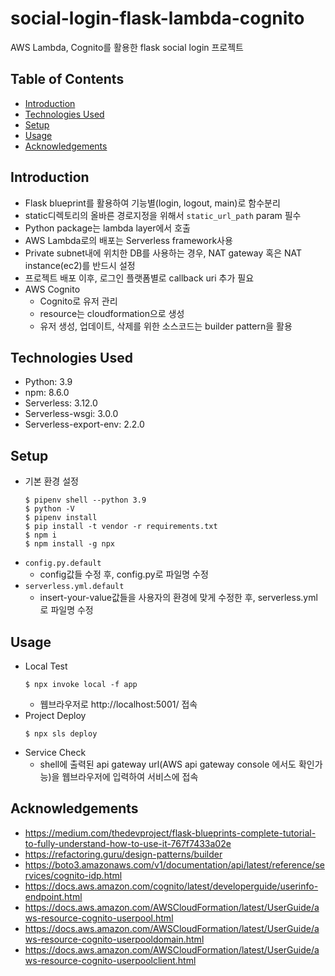 # social-login-flask-lambda-cognito
AWS Lambda, Cognito를 활용한 flask social login 프로젝트

## Table of Contents
- [Introduction](#Introduction)
- [Technologies Used](#Technologies-Used)
- [Setup](#Setup)
- [Usage](#Usage)
- [Acknowledgements](#Acknowledgements)

## Introduction
- Flask blueprint를 활용하여 기능별(login, logout, main)로 함수분리
- static디렉토리의 올바른 경로지정을 위해서 `static_url_path` param 필수
- Python package는 lambda layer에서 호출
- AWS Lambda로의 배포는 Serverless framework사용
- Private subnet내에 위치한 DB를 사용하는 경우, NAT gateway 혹은 NAT instance(ec2)를 반드시 설정
- 프로젝트 배포 이후, 로그인 플랫폼별로 callback uri 추가 필요
- AWS Cognito
    - Cognito로 유저 관리
    - resource는 cloudformation으로 생성
    - 유저 생성, 업데이트, 삭제를 위한 소스코드는 builder pattern을 활용

## Technologies Used
- Python: 3.9
- npm: 8.6.0
- Serverless: 3.12.0
- Serverless-wsgi: 3.0.0
- Serverless-export-env: 2.2.0

## Setup
- 기본 환경 설정
    ```shell
    $ pipenv shell --python 3.9
    $ python -V
    $ pipenv install
    $ pip install -t vendor -r requirements.txt
    $ npm i
    $ npm install -g npx
    ```
- `config.py.default`
    - config값들 수정 후, config.py로 파일명 수정
- `serverless.yml.default`
    - insert-your-value값들을 사용자의 환경에 맞게 수정한 후, serverless.yml로 파일명 수정

## Usage
- Local Test
    ```shell
    $ npx invoke local -f app
    ```
    - 웹브라우저로 http://localhost:5001/ 접속
- Project Deploy
    ```shell
    $ npx sls deploy
    ```
- Service Check
    - shell에 출력된 api gateway url(AWS api gateway console 에서도 확인가능)을 웹브라우저에 입력하여 서비스에 접속

## Acknowledgements
- https://medium.com/thedevproject/flask-blueprints-complete-tutorial-to-fully-understand-how-to-use-it-767f7433a02e
- https://refactoring.guru/design-patterns/builder
- https://boto3.amazonaws.com/v1/documentation/api/latest/reference/services/cognito-idp.html
- https://docs.aws.amazon.com/cognito/latest/developerguide/userinfo-endpoint.html
- https://docs.aws.amazon.com/AWSCloudFormation/latest/UserGuide/aws-resource-cognito-userpool.html
- https://docs.aws.amazon.com/AWSCloudFormation/latest/UserGuide/aws-resource-cognito-userpooldomain.html
- https://docs.aws.amazon.com/AWSCloudFormation/latest/UserGuide/aws-resource-cognito-userpoolclient.html

